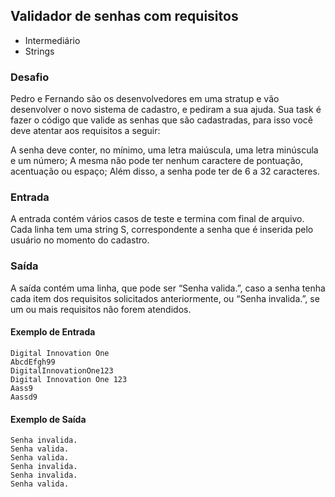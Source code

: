 ## Validador de senhas com requisitos
* Intermediário
* Strings

### Desafio
Pedro e Fernando são os desenvolvedores em uma stratup e vão desenvolver o novo sistema de cadastro, e pediram a sua ajuda. Sua task é fazer o código que valide as senhas que são cadastradas, para isso você deve atentar aos requisitos a seguir:

A senha deve conter, no mínimo, uma letra maiúscula, uma letra minúscula e um número;
A mesma não pode ter nenhum caractere de pontuação, acentuação ou espaço;
Além disso, a senha pode ter de 6 a 32 caracteres.

### Entrada
A entrada contém vários casos de teste e termina com final de arquivo. Cada linha tem uma string S, correspondente a senha que é inserida pelo usuário no momento do cadastro.

### Saída
A saída contém uma linha, que pode ser “Senha valida.”, caso a senha tenha cada item dos requisitos solicitados anteriormente, ou “Senha invalida.”, se um ou mais requisitos não forem atendidos.


#### Exemplo de Entrada	
~~~~
Digital Innovation One
AbcdEfgh99
DigitalInnovationOne123
Digital Innovation One 123
Aass9
Aassd9
~~~~
#### Exemplo de Saída
~~~~
Senha invalida.
Senha valida.
Senha valida.
Senha invalida.
Senha invalida.
Senha valida.
~~~~ 

 
 


